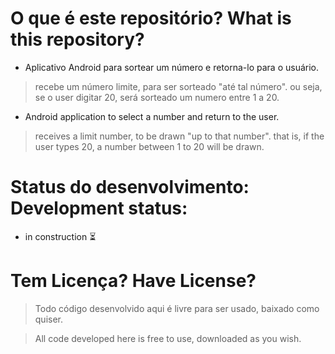# O que é este repositório? What is this repository?

- Aplicativo Android para sortear um número e retorna-lo para o usuário.
> recebe um número limite, para ser sorteado "até tal número".
ou seja, se o user digitar 20, será sorteado um numero entre 1 a 20.
 
- Android application to select a number and return to the user.
> receives a limit number, to be drawn "up to that number".
that is, if the user types 20, a number between 1 to 20 will be drawn.

# Status do desenvolvimento: Development status:
- in construction ⏳

# Tem Licença? Have License?

> Todo código desenvolvido aqui é livre para ser usado, baixado como quiser.

> All code developed here is free to use, downloaded as you wish.
